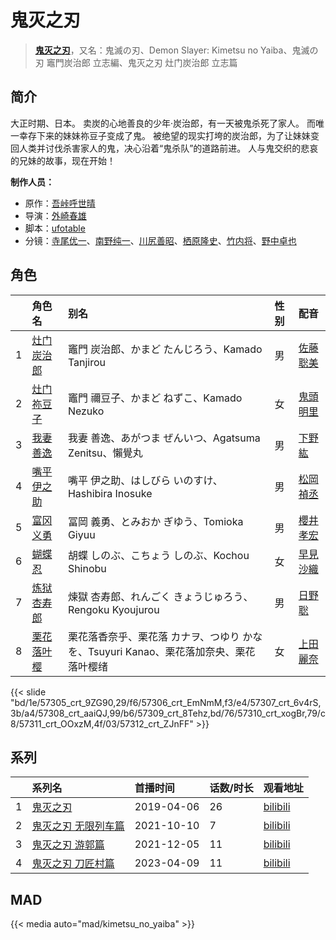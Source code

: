 # 鬼灭之刃


> <u>**[鬼灭之刃](http://bgm.tv/subject/245665)**</u>，又名：鬼滅の刃、Demon Slayer: Kimetsu no Yaiba、鬼滅の刃 竈門炭治郎 立志編、鬼灭之刃 灶门炭治郎 立志篇

## 简介


大正时期、日本。
卖炭的心地善良的少年·炭治郎，有一天被鬼杀死了家人。
而唯一幸存下来的妹妹祢豆子变成了鬼。
被绝望的现实打垮的炭治郎，为了让妹妹变回人类并讨伐杀害家人的鬼，决心沿着“鬼杀队”的道路前进。
人与鬼交织的悲哀的兄妹的故事，现在开始！

**制作人员：**
- 原作：[吾峠呼世晴](http://bgm.tv/person/21467)
- 导演：[外崎春雄](http://bgm.tv/person/1430)
- 脚本：[ufotable](http://bgm.tv/person/3059)
- 分镜：[寺尾优一](http://bgm.tv/person/3062)、[南野纯一](http://bgm.tv/person/34024)、[川尻善昭](http://bgm.tv/person/804)、[栖原隆史](http://bgm.tv/person/19122)、[竹内将](http://bgm.tv/person/26551)、[野中卓也](http://bgm.tv/person/1724)

## 角色

|     |   角色名   |   别名  | 性别 |  配音  |
|:--- |:------  |:----      |:---  |:--   |
| 1 | [灶门炭治郎](http://bgm.tv/character/57305) | 竈門 炭治郎、かまど たんじろう、Kamado Tanjirou | 男 | [佐藤聡美](http://bgm.tv/person/5003) |
| 2 | [灶门祢豆子](http://bgm.tv/character/57306) | 竈門 禰豆子、かまど ねずこ、Kamado Nezuko | 女 | [鬼頭明里](http://bgm.tv/person/19339) |
| 3 | [我妻善逸](http://bgm.tv/character/57307) | 我妻 善逸、あがつま ぜんいつ、Agatsuma Zenitsu、懶覺丸 | 男 | [下野紘](http://bgm.tv/person/4262) |
| 4 | [嘴平伊之助](http://bgm.tv/character/57308) | 嘴平 伊之助、はしびら いのすけ、Hashibira Inosuke | 男 | [松岡禎丞](http://bgm.tv/person/5764) |
| 5 | [富冈义勇](http://bgm.tv/character/57309) | 冨岡 義勇、とみおか ぎゆう、Tomioka Giyuu | 男 | [櫻井孝宏](http://bgm.tv/person/4015) |
| 6 | [蝴蝶忍](http://bgm.tv/character/57310) | 胡蝶 しのぶ、こちょう しのぶ、Kochou Shinobu | 女 | [早見沙織](http://bgm.tv/person/4895) |
| 7 | [炼狱杏寿郎](http://bgm.tv/character/57311) | 煉獄 杏寿郎、れんごく きょうじゅろう、Rengoku Kyoujurou | 男 | [日野聡](http://bgm.tv/person/4256) |
| 8 | [栗花落叶樱](http://bgm.tv/character/57312) | 栗花落香奈乎、栗花落 カナヲ、つゆり かなを、Tsuyuri Kanao、栗花落加奈央、栗花落叶樱绪 | 女 | [上田麗奈](http://bgm.tv/person/13164) |

{{< slide "bd/1e/57305_crt_9ZG90,29/f6/57306_crt_EmNmM,f3/e4/57307_crt_6v4rS,3b/a4/57308_crt_aaiQJ,99/b6/57309_crt_8Tehz,bd/76/57310_crt_xogBr,79/c8/57311_crt_OOxzM,4f/03/57312_crt_ZJnFF" >}}

## 系列

|     | 系列名            | 首播时间       | 话数/时长 | 观看地址                                                       |
|:----|:---------------|:-----------|:------|:-----------------------------------------------------------|
| 1   |[鬼灭之刃](https://bgm.tv/subject/245665)| 2019-04-06 | 26    | [bilibili](https://www.bilibili.com/bangumi/play/ep267851) |
| 2   |[鬼灭之刃 无限列车篇](https://bgm.tv/subject/350764)| 2021-10-10 | 7     | [bilibili](https://www.bilibili.com/bangumi/play/ss39444)  |
| 3   |[鬼灭之刃 游郭篇](https://bgm.tv/subject/328195)| 2021-12-05 | 11    | [bilibili](https://www.bilibili.com/bangumi/play/ss39433)  |
| 4   |[鬼灭之刃 刀匠村篇](https://bgm.tv/subject/369768)| 2023-04-09 | 11 | [bilibili](https://www.bilibili.com/bangumi/play/ep752432)  |


## MAD

{{< media auto="mad/kimetsu_no_yaiba" >}}

        
